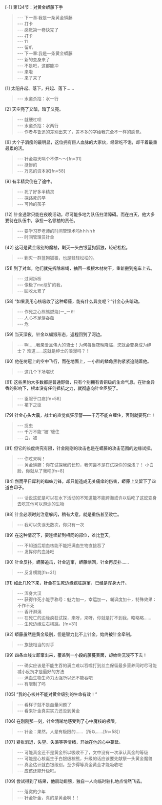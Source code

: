 
[-1] 第134节：对黄金蟒藤下手
>--- 下一章∶我是一条黄金蟒藤<br>
>--- 打卡<br>
>--- 感觉第一卷快完了<br>
>--- 打卡<br>
>--- 11<br>
>--- 留爪<br>
>--- 下一章∶我是一条黄金蟒藤<br>
>--- 新的变身来了<br>
>--- 不是吧，这都能冲<br>
>--- 来啦<br>
>--- 来了来了<br>

[1] 太阳升起、落下，升起、落下……
>--- 水道杀招：水一行<br>

[2] 天空亮了又暗，暗了又亮。
>--- 就硬杠呗<br>
>--- 水道杀招：水两行<br>
>--- 作者与鲁迅的差别出来了，差不多的字给我完全不一样的感觉。<br>

[6] 大个子消瘦的最明显，这位拥有巨人血脉的大家伙，经常吃不饱，却干着最重最累的活。
>--- 针金每天嗝个不停～～[fn=31]<br>
>--- 挺惨的<br>
>--- 万恶的资本家[fn=58]<br>

[9] 有半精灵倒在了途中。
>--- 死了好多半精灵<br>
>--- 探路死的早<br>
>--- 可怜的孩子<br>

[12] 针金通常只能在夜晚活动，尽可能多地为队伍扫清障碍。而在白天，他大多要待在队伍中，承担一名领袖的责任。
>--- 要学习罗老师的时间管理术吗h h h h h<br>
>--- 时间管理员针金<br>

[42] 这可是黄金级别的魔植，剿灭一头白银蓝狗狐狼，轻轻松松。
>--- 剿灭一群蓝狗狐狼，也是轻轻松松的。<br>

[51] 到了对岸，他们就先拆除麻绳，抽回一根根木材树干，重新搬到拖车上去。
>--- 过河拆桥<br>
>--- 像极了mc挖矿的我，<br>
>--- 回收太累了<br>

[58] “如果我用心核吸收了这种蟒藤，能有什么异变呢？”针金心头暗动。
>--- 作死之心熊熊燃烧(ー_ー)!!<br>
>--- 人心不足蟒吞菇<br>
>--- 危<br>

[59] 当天深夜，针金以蝠猴形态，返程回到了河边。
>--- 啊……我亲爱且伟大的骑士！为何每当夜晚降临，您就会变身成为绅士？
难道……这就是绅士的浪漫吗？！<br>

[60] 他在树冠上的空中飞行，而在地面上，一小群的鳞角黑豹紧紧追随着他。
>--- 这几个下场堪忧<br>

[61] 这些黑豹大多数都是普通野兽，只有个别拥有青铜级的生命气息。在针金异香的影响下，根本没有任何抵抗之力，就彻底向针金臣服了。
>--- 臣服于口痰[fn=58]<br>
>--- 裙下之臣<br>

[79] 针金心头大震，战士的直觉疯狂示警——千万不能白缠住，否则就要死亡！
>--- 捉虫<br>
>--- 千万不能''被''缠住<br>
>--- 白，被<br>

[81] 但它的长度终究有限，针金刚刚的攻击也是在蟒藤的攻击范围的边缘试探。
>--- 你过来啊！<br>
>--- 黄金蟒滕：你在试探我的长短，我何尝不是在试探你的深浅？！
小白脸，你就从了我吧[fn=8]<br>

[84] 然而平日犀利的蜘蛛刀锋，却只能造成无关痛痒的伤害，蟒藤上又留下了四道白印子。
>--- 话说这蛇是可以在水下活动的不知道能不能跨海或许以后吃了这蛇变身去吃其他可以游泳的生物<br>

[88] 针金必须时刻注意躲闪，稍有大意，就是重伤甚至败亡。
>--- 我可以失误无数次，你只有一次<br>

[89] 在这种情况下，要连续斩到相同的部位，难比登天。
>--- 不知道后期血核能不能把满血生物直接吞了<br>
>--- 发挥你的血脉吧<br>

[90] 针金反扑，蟒藤追击，针金逃窜，蟒藤缩回，针金再反扑……
>--- 反复横跳[fn=31]<br>

[91] 如此几轮下来，针金在生死边缘疯狂跳窜，已经是浑身大汗。
>--- 浑身大汉<br>
>--- 获得作死小能手称号：魅力加一，幸运加一，嘲讽度加十，特殊效果：不作不死<br>
>--- 香汗淋漓<br>
>--- 在死亡的边缘疯狂试探，来呀，来呀，你就是打不到我，略略略……<br>
>--- 生死边缘左右横跳。[fn=31]<br>

[92] 蟒藤虽然是黄金级别，但是智力比不上针金，始终被针金牵制。
>--- 旗鼓相当的对手<br>

[99] 四条血线立即窜出来，覆盖到一小段的藤蔓表面，却始终沉浸不下去！
>--- 确实应该是不能生吞的满血难以吞噬打到丝血保留最多营养同时尽可能减小反抗才是最好的方法<br>
>--- 满血生物生命力太强所以还不能吞吧<br>
>--- 有限制了吗<br>

[105] “我的心核并不能对黄金级别的生命有效！”
>--- 看样子就不是血量问题了<br>
>--- 看来针金真实实力还没到黄金<br>

[106] 在刚刚那一刻，针金清晰地感受到了心中魔核的极限。
>--- 针金：果然，人是有极限的……（所以……[fn=58]）<br>

[107] 紧张消退，失望、失落等等情绪，开始在他的心中蔓延。
>--- 可能真金还不是黄金所以吸收不了，文中没有一次承认真金的等级<br>
>--- 可能是心核诞生于白银级棕熊，升级的话应该要先献祭一头黄金魔兽<br>
>--- 真金估计就白银级别，至少得等真金黄金才能吸收吧<br>
>--- 应该还能升级吧。<br>

[109] 尝试得到了结果，他扇动翅膀，独自一人向临时驻扎地点悄然飞去。
>--- 落寞的少年<br>
>--- 针金针金，真的是黄金啊！！<br>
